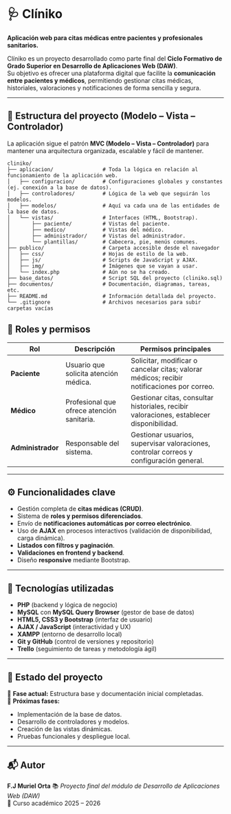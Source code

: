 # 🩺 Clíniko
**Aplicación web para citas médicas entre pacientes y profesionales sanitarios.**

Clíniko es un proyecto desarrollado como parte final del **Ciclo Formativo de Grado Superior en Desarrollo de Aplicaciones Web (DAW)**.  
Su objetivo es ofrecer una plataforma digital que facilite la **comunicación entre pacientes y médicos**, permitiendo gestionar citas médicas, historiales, valoraciones y notificaciones de forma sencilla y segura.

---

## 🧱 Estructura del proyecto (Modelo – Vista – Controlador)

La aplicación sigue el patrón **MVC (Modelo – Vista – Controlador)** para mantener una arquitectura organizada, escalable y fácil de mantener.
```
cliniko/
├── aplicacion/                # Toda la lógica en relación al funcionamiento de la aplicación web.
│   ├── configuracion/         # Configuraciones globales y constantes (ej. conexión a la base de datos).
│   ├── controladores/         # Lógica de la web que seguirán los modelos.
│   ├── modelos/               # Aquí va cada una de las entidades de la base de datos.
│   └── vistas/                # Interfaces (HTML, Bootstrap).
│       ├── paciente/          # Vistas del paciente.
│       ├── medico/            # Vistas del médico.
│       ├── administrador/     # Vistas del administrador.
│       └── plantillas/        # Cabecera, pie, menús comunes.
├── publico/                   # Carpeta accesible desde el navegador
│   ├── css/                   # Hojas de estilo de la web.
│   ├── js/                    # Scripts de JavaScript y AJAX.
│   ├── img/                   # Imágenes que se vayan a usar.
│   └── index.php              # Aún no se ha creado.
├── base_datos/                # Script SQL del proyecto (cliniko.sql)
├── documentos/                # Documentación, diagramas, tareas, etc.
├── README.md                  # Información detallada del proyecto.
└── .gitignore                 # Archivos necesarios para subir carpetas vacías
```
## 👥 Roles y permisos

| Rol | Descripción | Permisos principales |
|-----|--------------|----------------------|
| **Paciente** | Usuario que solicita atención médica. | Solicitar, modificar o cancelar citas; valorar médicos; recibir notificaciones por correo. |
| **Médico** | Profesional que ofrece atención sanitaria. | Gestionar citas, consultar historiales, recibir valoraciones, establecer disponibilidad. |
| **Administrador** | Responsable del sistema. | Gestionar usuarios, supervisar valoraciones, controlar correos y configuración general. |

---

## ⚙️ Funcionalidades clave

- Gestión completa de **citas médicas (CRUD)**.  
- Sistema de **roles y permisos diferenciados**.  
- Envío de **notificaciones automáticas por correo electrónico**.  
- Uso de **AJAX** en procesos interactivos (validación de disponibilidad, carga dinámica).  
- **Listados con filtros y paginación**.  
- **Validaciones en frontend y backend**.  
- Diseño **responsive** mediante Bootstrap.

---

## 💾 Tecnologías utilizadas

- **PHP** (backend y lógica de negocio)  
- **MySQL** con  **MySQL Query Browser** (gestor de base de datos)  
- **HTML5, CSS3 y Bootstrap** (interfaz de usuario)  
- **AJAX / JavaScript** (interactividad y UX)  
- **XAMPP** (entorno de desarrollo local)  
- **Git y GitHub** (control de versiones y repositorio)  
- **Trello** (seguimiento de tareas y metodología ágil)

---

## 🧩 Estado del proyecto

🔹 **Fase actual:** Estructura base y documentación inicial completadas.  
🔹 **Próximas fases:**  
- Implementación de la base de datos.  
- Desarrollo de controladores y modelos.  
- Creación de las vistas dinámicas.  
- Pruebas funcionales y despliegue local.

---

## 📬 Autor

**F.J Muriel Orta**
📚 *Proyecto final del módulo de Desarrollo de Aplicaciones Web (DAW)*  
📅 Curso académico 2025 – 2026


